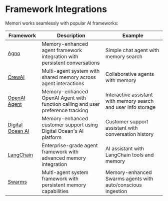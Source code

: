 # Framework Integrations

Memori works seamlessly with popular AI frameworks:

| Framework | Description | Example |
|-----------|-------------|---------|
| [Agno](https://github.com/GibsonAI/memori/blob/main/examples/integrations/agno_example.py) | Memory-enhanced agent framework integration with persistent conversations | Simple chat agent with memory search |
| [CrewAI](https://github.com/GibsonAI/memori/blob/main/examples/integrations/crewai_example.py) | Multi-agent system with shared memory across agent interactions | Collaborative agents with memory |
| [OpenAI Agent](./examples/integrations/openai_agent_example.py) | Memory-enhanced OpenAI Agent with function calling and user preference tracking | Interactive assistant with memory search and user info storage | Function calling tools, memory search, preference tracking, async conversations |
| [Digital Ocean AI](https://github.com/GibsonAI/memori/blob/main/examples/integrations/digital_ocean_example.py) | Memory-enhanced customer support using Digital Ocean's AI platform | Customer support assistant with conversation history |
| [LangChain](https://github.com/GibsonAI/memori/blob/main/examples/integrations/langchain_example.py) | Enterprise-grade agent framework with advanced memory integration | AI assistant with LangChain tools and memory |
| [Swarms](https://github.com/GibsonAI/memori/blob/main/examples/integrations/swarms_example.py) | Multi-agent system framework with persistent memory capabilities | Memory-enhanced Swarms agents with auto/conscious ingestion |
